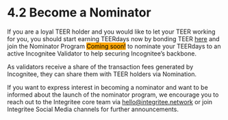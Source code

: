 # 4.2 Become a Nominator

If you are a loyal TEER holder and you would like to let your TEER working for you, you should start earning TEERdays now by bonding TEER [here](https://teerdays.incognitee.io/) and join the Nominator Program <mark style="background-color:orange;">Coming soon!</mark> to nominate your TEERdays to an active Incognitee Validator to help securing Incognitee’s backbone.

As validators receive a share of the transaction fees generated by Incognitee, they can share them with TEER holders via Nomination.

If you want to express interest in becoming a nominator and want to be informed about the launch of the nominator program, we encourage you to reach out to the Integritee core team via hello@integritee.network or join Integritee Social Media channels for further announcements.
